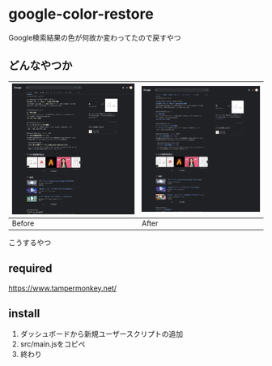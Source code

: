 # google-color-restore
Google検索結果の色が何故か変わってたので戻すやつ

## どんなやつか
|![Before](/doc/Before.png) |![After](/doc/After.png) |
|---|---|
|Before|After|

こうするやつ

## required
https://www.tampermonkey.net/

## install
1. ダッシュボードから新規ユーザースクリプトの追加
2. src/main.jsをコピペ
3. 終わり

